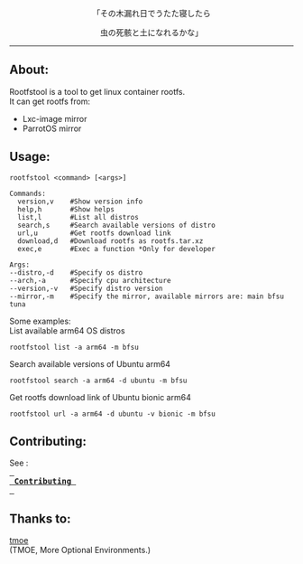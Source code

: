 <p align="center">「その木漏れ日でうたた寝したら</p>  
<p align="center">虫の死骸と土になれるかな」</p>  

-------- 
## About:
Rootfstool is a tool to get linux container rootfs.       
It can get rootfs from:
- Lxc-image mirror
- ParrotOS mirror
## Usage:
```
rootfstool <command> [<args>]

Commands:
  version,v    #Show version info
  help,h       #Show helps
  list,l       #List all distros
  search,s     #Search available versions of distro
  url,u        #Get rootfs download link
  download,d   #Download rootfs as rootfs.tar.xz
  exec,e       #Exec a function *Only for developer

Args:
--distro,-d    #Specify os distro
--arch,-a      #Specify cpu architecture
--version,-v   #Specify distro version
--mirror,-m    #Specify the mirror, available mirrors are: main bfsu tuna

```
Some examples:   
List available arm64 OS distros
```
rootfstool list -a arm64 -m bfsu
```
Search available versions of Ubuntu arm64
```
rootfstool search -a arm64 -d ubuntu -m bfsu
```
Get rootfs download link of Ubuntu bionic arm64
```
rootfstool url -a arm64 -d ubuntu -v bionic -m bfsu
```
## Contributing:
See :      
**[<kbd> <br> Contributing <br> </kbd>](https://github.com/Moe-hacker/rootfstool/blob/main/CONTRIBUTING.md)**
## Thanks to:
[tmoe](https://github.com/2moe/tmoe)    
(TMOE, More Optional Environments.)      